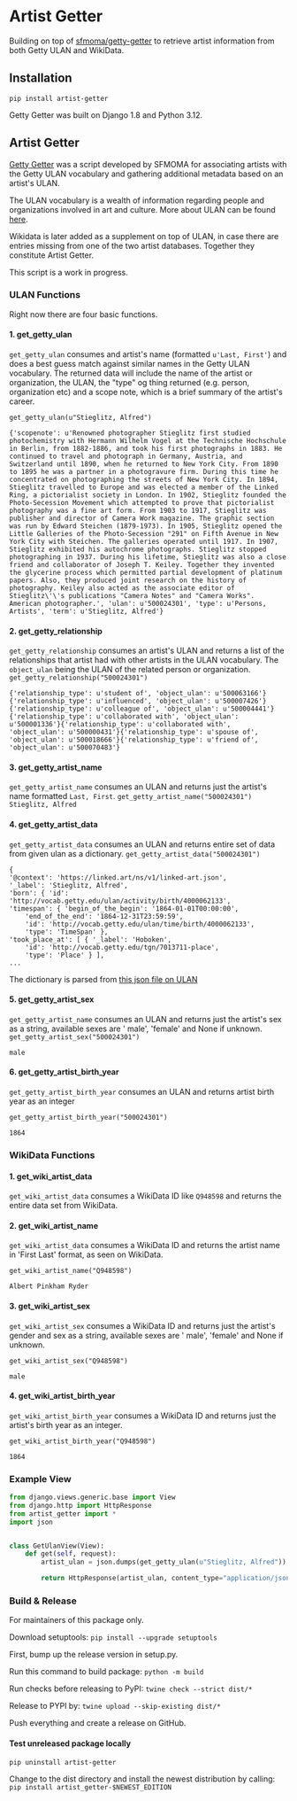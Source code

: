 # Artist Getter

Building on top of [sfmoma/getty-getter](https://github.com/sfmoma/getty-getter) to retrieve artist information from
both Getty ULAN and WikiData.

## Installation

`pip install artist-getter`

Getty Getter was built on Django 1.8 and Python 3.12.

## Artist Getter

[Getty Getter](https://github.com/sfmoma/getty-getter) was a script developed by SFMOMA for associating artists with the
Getty ULAN vocabulary and gathering additional metadata
based on an artist's ULAN.

The ULAN vocabulary is a wealth of information regarding people and organizations involved in art and culture. More
about ULAN can be found [here](http://www.getty.edu/research/tools/vocabularies/ulan/about.html).

Wikidata is later added as a supplement on top of ULAN, in case there are entries missing from one of the two artist
databases. Together they constitute Artist Getter.

This script is a work in progress.

### ULAN Functions

Right now there are four basic functions.

#### 1. get_getty_ulan

`get_getty_ulan` consumes and artist's name (formatted    `u'Last, First'`) and does a best guess match against
similar names in the Getty ULAN vocabulary. The returned data will include the name of the artist or organization, the
ULAN, the "type" og thing returned (e.g. person, organization etc) and a scope note, which is a brief summary of the
artist's career.

`get_getty_ulan(u"Stieglitz, Alfred")`

```
{'scopenote': u'Renowned photographer Stieglitz first studied photochemistry with Hermann Wilhelm Vogel at the Technische Hochschule in Berlin, from 1882-1886, and took his first photographs in 1883. He continued to travel and photograph in Germany, Austria, and Switzerland until 1890, when he returned to New York City. From 1890 to 1895 he was a partner in a photogravure firm. During this time he concentrated on photographing the streets of New York City. In 1894, Stieglitz travelled to Europe and was elected a member of the Linked Ring, a pictorialist society in London. In 1902, Stieglitz founded the Photo-Secession Movement which attempted to prove that pictorialist photography was a fine art form. From 1903 to 1917, Stieglitz was publisher and director of Camera Work magazine. The graphic section was run by Edward Steichen (1879-1973). In 1905, Stieglitz opened the Little Galleries of the Photo-Secession "291" on Fifth Avenue in New York City with Steichen. The galleries operated until 1917. In 1907, Stieglitz exhibited his autochrome photographs. Stieglitz stopped photographing in 1937. During his lifetime, Stieglitz was also a close friend and collaborator of Joseph T. Keiley. Together they invented the glycerine process which permitted partial development of platinum papers. Also, they produced joint research on the history of photography. Keiley also acted as the associate editor of Stieglitz\'\'s publications "Camera Notes" and "Camera Works". American photographer.', 'ulan': u'500024301', 'type': u'Persons, Artists', 'term': u'Stieglitz, Alfred'}
```

#### 2. get_getty_relationship

`get_getty_relationship` consumes an artist's ULAN and returns a list of the relationships that artist had with
other artists in the ULAN vocabulary. The `object_ulan` being the ULAN of the related person or organization.
`get_getty_relationship("500024301")`

```
{'relationship_type': u'student of', 'object_ulan': u'500063166'}{'relationship_type': u'influenced', 'object_ulan': u'500007426'}{'relationship_type': u'colleague of', 'object_ulan': u'500004441'}{'relationship_type': u'collaborated with', 'object_ulan': u'500001336'}{'relationship_type': u'collaborated with', 'object_ulan': u'500000431'}{'relationship_type': u'spouse of', 'object_ulan': u'500018666'}{'relationship_type': u'friend of', 'object_ulan': u'500070483'}
```

#### 3. get_getty_artist_name

`get_getty_artist_name` consumes an ULAN and returns just the artist's name formatted `Last, First`.
`get_getty_artist_name("500024301")`
```Stieglitz, Alfred```

#### 4. get_getty_artist_data

`get_getty_artist_data` consumes an ULAN and returns entire set of data from given ulan as a dictionary.
`get_getty_artist_data("500024301")`

```
{
'@context': 'https://linked.art/ns/v1/linked-art.json',
'_label': 'Stieglitz, Alfred',
'born': { 'id': 'http://vocab.getty.edu/ulan/activity/birth/4000062133',
'timespan': { 'begin_of_the_begin': '1864-01-01T00:00:00',
    'end_of_the_end': '1864-12-31T23:59:59',
    'id': 'http://vocab.getty.edu/ulan/time/birth/4000062133',
    'type': 'TimeSpan' },
'took_place_at': [ { '_label': 'Hoboken',
    'id': 'http://vocab.getty.edu/tgn/7013711-place',
    'type': 'Place' } ],
...
```

The dictionary is parsed from [this json file on ULAN](http://vocab.getty.edu/ulan/500024301.json)

#### 5. get_getty_artist_sex

`get_getty_artist_name` consumes an ULAN and returns just the artist's sex as a string, available sexes are '
male', 'female' and None if unknown.
`get_getty_artist_sex("500024301")`

`male`

#### 6. get_getty_artist_birth_year

`get_getty_artist_birth_year` consumes an ULAN and returns artist birth year as an integer

`get_getty_artist_birth_year("500024301")`

`1864`


### WikiData Functions
#### 1. get_wiki_artist_data
`get_wiki_artist_data` consumes a WikiData ID like `Q948598` and returns the entire data set from WikiData.

#### 2. get_wiki_artist_name
`get_wiki_artist_data` consumes a WikiData ID and returns the artist name in 'First Last' format, as seen on WikiData.

`get_wiki_artist_name("Q948598")`

`Albert Pinkham Ryder`

#### 3. get_wiki_artist_sex
`get_wiki_artist_sex` consumes a WikiData ID and returns just the artist's gender and sex as a string, available sexes are '
male', 'female' and None if unknown.

`get_wiki_artist_sex("Q948598")`

`male`

#### 4. get_wiki_artist_birth_year
`get_wiki_artist_birth_year` consumes a WikiData ID and returns just the artist's birth year as an integer.

`get_wiki_artist_birth_year("Q948598")`

`1864`

### Example View

```python
from django.views.generic.base import View
from django.http import HttpResponse
from artist_getter import *
import json


class GetUlanView(View):
    def get(self, request):
        artist_ulan = json.dumps(get_getty_ulan(u"Stieglitz, Alfred"))

        return HttpResponse(artist_ulan, content_type="application/json")
```

### Build & Release

For maintainers of this package only.

Download setuptools:
`pip install --upgrade setuptools`

First, bump up the release version in setup.py.

Run this command to build package:
`python -m build`

Run checks before releasing to PyPI:
`twine check --strict dist/*`

Release to PYPI by:
`twine upload --skip-existing dist/*`

Push everything and create a release on GitHub.

#### Test unreleased package locally
`pip uninstall artist-getter`

Change to the dist directory and install the newest distribution by calling:
`pip install artist_getter-$NEWEST_EDITION`